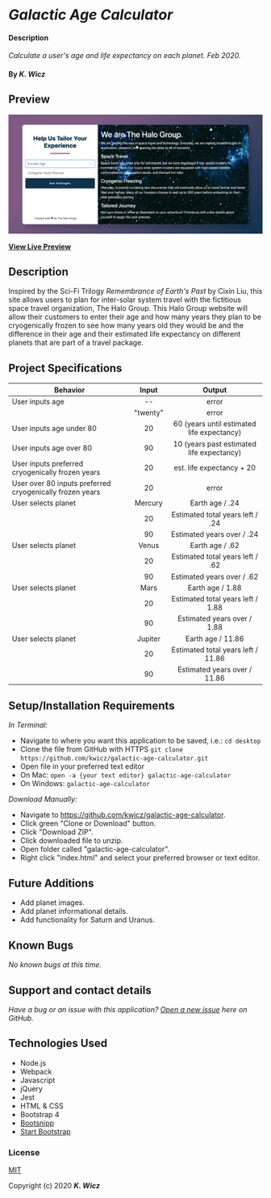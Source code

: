 # _Galactic Age Calculator_

#### Description 
_Calculate a user's age and life expectancy on each planet.
 Feb 2020._

#### By _**K. Wicz**_

## Preview

![Landing Page Preview](landing-page.png)

**[View Live Preview](https://admiring-hodgkin-6c8b1d.netlify.com/)**

## Description

Inspired by the Sci-Fi Trilogy _Remembrance of Earth's Past_ by Cixin Liu, this site allows users to plan for inter-solar system travel with the fictitious space travel organization, The Halo Group.  This Halo Group website will allow their customers to enter their age and how many years they plan to be cryogenically frozen to see how many years old they would be and the difference in their age and their estimated life expectancy on different planets that are part of a travel package.

## Project Specifications

|Behavior|Input|Output|
|---|:---:|:---:|
|User inputs age|--|error|
||"twenty"|error|
|User inputs age under 80|20|60 (years until estimated life expectancy)
|User inputs age over 80|90|10 (years past estimated life expectancy)|
|User inputs preferred cryogenically frozen years|20|est. life expectancy + 20|
|User over 80 inputs preferred cryogenically frozen years|20|error|
|User selects planet|Mercury|Earth age / .24|
||20|Estimated total years left / .24|
||90|Estimated years over / .24|
|User selects planet|Venus|Earth age / .62|
||20|Estimated total years left / .62|
||90|Estimated years over / .62|
|User selects planet|Mars|Earth age / 1.88|
||20|Estimated total years left / 1.88|
||90|Estimated years over / 1.88|
|User selects planet|Jupiter|Earth age / 11.86|
||20|Estimated total years left / 11.86|
||90|Estimated years over / 11.86|

## Setup/Installation Requirements

_In Terminal:_

* Navigate to where you want this application to be saved, i.e.:
```cd desktop```
* Clone the file from GitHub with HTTPS
```git clone https://github.com/kwicz/galactic-age-calculator.git```
* Open file in your preferred text editor
* On Mac: ```open -a {your text editor} galactic-age-calculator```
* On Windows: ```galactic-age-calculator```

_Download Manually:_

* Navigate to https://github.com/kwicz/galactic-age-calculator.
* Click green "Clone or Download" button.
* Click "Download ZIP".
* Click downloaded file to unzip.
* Open folder called "galactic-age-calculator".
* Right click "index.html" and select your preferred browser or text editor.

## Future Additions

* Add planet images.
* Add planet informational details.
* Add functionality for Saturn and Uranus.

## Known Bugs

_No known bugs at this time._

## Support and contact details

_Have a bug or an issue with this application? [Open a new issue](https://github.com/kwicz/galactic-age-calculator/issues) here on GitHub._

## Technologies Used

* Node.js
* Webpack
* Javascript
* jQuery
* Jest
* HTML & CSS
* Bootstrap 4
* [Bootsnipp](https://bootsnipp.com/snippets/351Vo)
* [Start Bootstrap](https://startbootstrap.com/snippets/pricing-table/)

### License

[MIT](https://choosealicense.com/licenses/mit/)

Copyright (c) 2020 **_K. Wicz_**